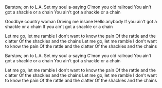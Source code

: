 Barstow, on to L.A.
Set my soul a-saying 
C'mon you old railroad
You ain't got a shackle or a chain
You ain't got a shackle or a chain

Goodbye country woman
Driving me insane
Hello anybody
If you ain't got a shackle or a chain
If you ain't got a shackle or a chain

Let me go, let me ramble
I don't want to know the pain
Of the rattle and the clatter
Of the shackles and the chains
Let me go, let me ramble
I don't want to know the pain
Of the rattle and the clatter
Of the shackles and the chains

Barstow, on to L.A.
Set my soul a-saying 
C'mon you old railroad
You ain't got a shackle or a chain
You ain't got a shackle or a chain

Let me go, let me ramble
I don't want to know the pain
Of the rattle and the clatter
Of the shackles and the chains
Let me go, let me ramble
I don't want to know the pain
Of the rattle and the clatter
Of the shackles and the chains
